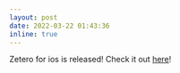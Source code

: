```yaml
---
layout: post
date: 2022-03-22 01:43:36
inline: true
---
```


Zetero for ios is released! Check it out <a href="https://www.zotero.org/support/ios">here</a>!
